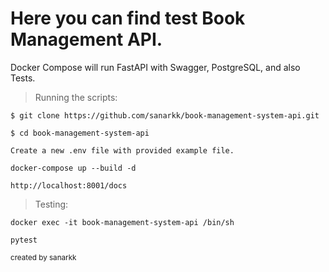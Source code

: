 # Here you can find test Book Management API.
Docker Compose will run FastAPI with Swagger, PostgreSQL, and also Tests.


> Running the scripts:

````
$ git clone https://github.com/sanarkk/book-management-system-api.git
````
````
$ cd book-management-system-api
````
````
Create a new .env file with provided example file.
````
````
docker-compose up --build -d
````
````
http://localhost:8001/docs
````

> Testing:
````
docker exec -it book-management-system-api /bin/sh
````
````
pytest
````




<sub>created by sanarkk</sub>
